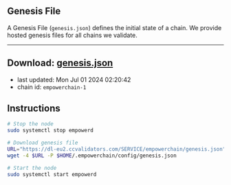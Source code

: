 ## Genesis File
A Genesis File (`genesis.json`) defines the initial state of a chain. We provide hosted genesis files for all chains we validate.

---
**Download: [genesis.json](https://dl-eu2.ccvalidators.com/SERVICE/empowerchain/genesis.json)**
---

- last updated: Mon Jul 01 2024 02:20:42
- chain id: `empowerchain-1`

## Instructions
```sh
# Stop the node
sudo systemctl stop empowerd

# Download genesis file
URL="https://dl-eu2.ccvalidators.com/SERVICE/empowerchain/genesis.json"
wget -4 $URL -P $HOME/.empowerchain/config/genesis.json

# Start the node
sudo systemctl start empowerd
```
